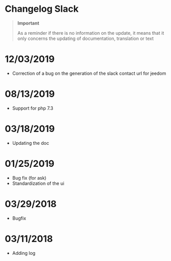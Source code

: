 # Changelog Slack

>**Important**
>
>As a reminder if there is no information on the update, it means that it only concerns the updating of documentation, translation or text

# 12/03/2019

- Correction of a bug on the generation of the slack contact url for jeedom

# 08/13/2019

- Support for php 7.3

# 03/18/2019

- Updating the doc

# 01/25/2019

- Bug fix (for ask)
- Standardization of the ui

# 03/29/2018

- Bugfix

# 03/11/2018

- Adding log
